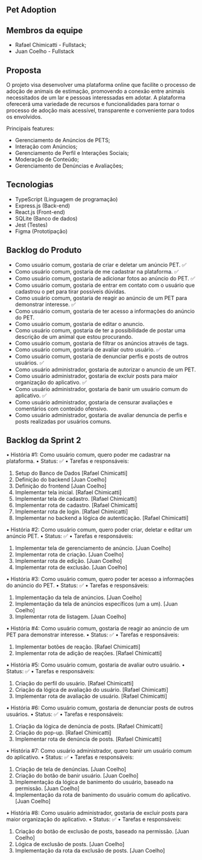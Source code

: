## Pet Adoption
## Membros da equipe
 - Rafael Chimicatti - Fullstack;
 - Juan Coelho -       Fullstack

## Proposta

O projeto visa desenvolver uma plataforma online que facilite o processo de adoção de animais de estimação, promovendo a conexão entre animais necessitados de um lar e pessoas interessadas em adotar. A plataforma oferecerá uma variedade de recursos e funcionalidades para tornar o processo de adoção mais acessível, transparente e conveniente para todos os envolvidos.

Principais features:

 - Gerenciamento de Anúncios de PETS;
 - Interação com Anúncios;
 - Gerenciamento de Perfil e Interações Sociais;
 - Moderação de Conteúdo;
 - Gerenciamento de Denúncias e Avaliações;

## Tecnologias

- TypeScript (Linguagem de programação)
- Express.js (Back-end)
- React.js (Front-end)
- SQLite (Banco de dados)
- Jest (Testes)
- Figma (Prototipação)

## Backlog do Produto 
- Como usuário comum, gostaria de criar e deletar um anúncio PET. ✅
- Como usuário comum, gostaria de me cadastrar na plataforma.  ✅
- Como usuário comum, gostaria de adicionar fotos ao anúncio do PET. ✅
- Como usuário comum, gostaria de entrar em contato com o usuário que cadastrou o pet para tirar possíveis dúvidas.
- Como usuário comum, gostaria de reagir ao anúncio de um PET para demonstrar interesse. ✅
- Como usuário comum, gostaria de ter acesso a informações do anúncio do PET. 
- Como usuário comum, gostaria de editar o anuncio.
- Como usuário comum, gostaria de ter a possibilidade de postar uma descrição de um animal que estou procurando.
- Como usuário comum, gostaria de filtrar os anúncios através de tags. 
- Como usuário comum, gostaria de avaliar outro usuário.  ✅
- Como usuário comum, gostaria de denunciar perfis e posts de outros usuários.  ✅
- Como usuário administrador, gostaria de autorizar o anuncio de um PET.
- Como usuário administrador, gostaria de excluir posts para maior organização do aplicativo. ✅
- Como usuário administrador, gostaria de banir um usuário comum do aplicativo.  ✅
- Como usuário administrador, gostaria de censurar avaliações e comentários com conteúdo ofensivo.
- Como usuário administrador, gostaria de avaliar denuncia de perfis e posts realizadas por usuários comuns. 

## Backlog da Sprint 2

•	História #1: Como usuário comum, quero poder me cadastrar na plataforma.
•	Status: ✅
•	Tarefas e responsáveis: 
   1. Setup do Banco de Dados [Rafael Chimicatti]
   2. Definição do backend [Juan Coelho]
   3. Definição do frontend [Juan Coelho]
   4.	Implementar tela inicial. [Rafael Chimicatti]
   5.	Implementar tela de cadastro. [Rafael Chimicatti]
   6.	Implementar rota de cadastro. [Rafael Chimicatti]
   7.	Implementar rota de login. [Rafael Chimicatti]
   8.	Implementar no backend a lógica de autenticação. [Rafael Chimicatti]

•	História #2: Como usuário comum, quero poder criar, deletar e editar um anúncio PET.
•	Status: ✅
•	Tarefas e responsáveis: 
   1.	Implementar tela de gerenciamento de anúncio. [Juan Coelho]
   2.	Implementar rota de criação. [Juan Coelho]
   3.	Implementar rota de edição. [Juan Coelho]
   4.	Implementar rota de exclusão. [Juan Coelho]


•	História #3: Como usuário comum, quero poder ter acesso a informações do anúncio do PET.
•	Status: ✅
•	Tarefas e responsáveis: 
   1.	Implementação da tela de anúncios. [Juan Coelho]
   2.	Implementação da tela de anúncios específicos (um a um). [Juan Coelho]
   3.	Implementar rota de listagem. [Juan Coelho]

•	História #4: Como usuário comum, gostaria de reagir ao anúncio de um PET para demonstrar interesse.
•	Status: ✅
•	Tarefas e responsáveis:
   1.	Implementar botões de reação. [Rafael Chimicatti]
   2.	Implementar rota de adição de reações. [Rafael Chimicatti]

•	História #5: Como usuário comum, gostaria de avaliar outro usuário.
•	Status: ✅
•	Tarefas e responsáveis: 
   1.	Criação do perfil do usuário. [Rafael Chimicatti] 
   2.	Criação da lógica de avaliação do usuário. [Rafael Chimicatti] 
   3.	Implementar rota de avaliação de usuário. [Rafael Chimicatti] 

•	História #6: Como usuário comum, gostaria de denunciar posts de outros usuários.
•	Status: ✅
•	Tarefas e responsáveis: 
  1.	Criação da lógica de denúncia de posts. [Rafael Chimicatti]
  2.	Criação do pop-up. [Rafael Chimicatti]
  3.	Implementar rota de denúncia de posts. [Rafael Chimicatti]

•	História #7: Como usuário administrador, quero banir um usuário comum do aplicativo. 
•	Status: ✅
•	Tarefas e responsáveis:
   1.	Criação de tela de denúncias. [Juan Coelho]
   2.	Criação do botão de banir usuário. [Juan Coelho]
   3.	Implementação da lógica de banimento do usuário, baseado na permissão. [Juan Coelho]
   4.	Implementação da rota de banimento do usuário comum do aplicativo. [Juan Coelho]

•	História #8: Como usuário administrador, gostaria de excluir posts para maior organização do aplicativo.
•	Status: ✅
•	Tarefas e responsáveis: 
   1.	Criação do botão de exclusão de posts, baseado na permissão. [Juan Coelho]
   2.	Lógica de exclusão de posts. [Juan Coelho]
   3.	Implementação da rota da exclusão de posts. [Juan Coelho]

